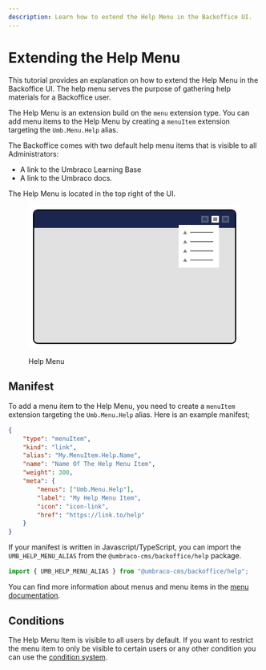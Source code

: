 ```yaml
---
description: Learn how to extend the Help Menu in the Backoffice UI.
---
```


# Extending the Help Menu

This tutorial provides an explanation on how to extend the Help Menu in the Backoffice UI. The help menu serves the purpose of gathering help materials for a Backoffice user.

The Help Menu is an extension build on the `menu` extension type. You can add menu items to the Help Menu by creating a `menuItem` extension targeting the `Umb.Menu.Help` alias.

The Backoffice comes with two default help menu items that is visible to all Administrators:

-   A link to the Umbraco Learning Base
-   A link to the Umbraco docs.

The Help Menu is located in the top right of the UI.

<figure><img src="../.gitbook/assets/help-menu.svg" alt=""><figcaption><p>Help Menu</p></figcaption></figure>

## Manifest

To add a menu item to the Help Menu, you need to create a `menuItem` extension targeting the `Umb.Menu.Help` alias. Here is an example manifest;

```json
{
    "type": "menuItem",
    "kind": "link",
    "alias": "My.MenuItem.Help.Name",
    "name": "Name Of The Help Menu Item",
    "weight": 300,
    "meta": {
        "menus": ["Umb.Menu.Help"],
        "label": "My Help Menu Item",
        "icon": "icon-link",
        "href": "https://link.to/help"
    }
}
```

If your manifest is written in Javascript/TypeScript, you can import the `UMB_HELP_MENU_ALIAS` from the `@umbraco-cms/backoffice/help` package.

```typescript
import { UMB_HELP_MENU_ALIAS } from "@umbraco-cms/backoffice/help";
```

You can find more information about menus and menu items in the [menu documentation](../customizing/extending-overview//extension-types/menu.md).

## Conditions

The Help Menu Item is visible to all users by default. If you want to restrict the menu item to only be visible to certain users or any other condition you can use the [condition system](../customizing/extending-overview//extension-types/condition.md).
